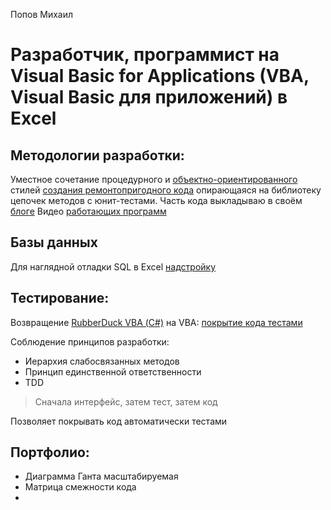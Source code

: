 Попов Михаил

# Разработчик, программист на Visual Basic for Applications (VBA, Visual Basic для приложений) в Excel

## Методологии разработки:
Уместное сочетание процедурного и [объектно-ориентированного](https://inexsu.wordpress.com/2020/02/28/%d0%be%d1%82%d0%bb%d0%b8%d1%87%d0%b8%d1%8f-%d0%be%d0%b1%d1%8a%d0%b5%d0%ba%d1%82%d0%bd%d0%be-%d0%be%d1%80%d0%b8%d0%b5%d0%bd%d1%82%d0%b8%d1%80%d0%be%d0%b2%d0%b0%d0%bd%d0%bd%d0%be%d0%b3%d0%be-%d0%b8/) стилей [создания ремонтопригодного кода](https://inexsu.wordpress.com/2020/07/22/%d0%ba%d0%be%d0%b4-%d0%b2%d0%b8%d0%b7%d1%83%d0%b0%d0%bb%d0%b8%d0%b7%d0%b0%d1%86%d0%b8%d1%8f/) опирающаяся на библиотеку цепочек методов с юнит-тестами.
Часть кода выкладываю в своём [блоге](https://inexsu.wordpress.com/)
Видео [работающих программ](https://www.youtube.com/channel/UCQMbRhaPEFD1NoZLhRzQzSA)

## Базы данных
Для наглядной отладки SQL в Excel [надстройку](https://www.youtube.com/watch?v=uXTgXzNCRnA)

## Тестирование:
Возвращение [RubberDuck VBA (С#)](https://github.com/rubberduck-vba/Rubberduck) на VBA: [покрытие кода тестами](https://www.youtube.com/watch?v=PG1DLrXj_mU)

Соблюдение принципов разработки:
* Иерархия слабосвязанных методов
* Принцип единственной ответственности
* TDD 
> Сначала интерфейс, 
> затем тест, 
> затем код

Позволяет покрывать код автоматически тестами

## Портфолио:
* Диаграмма Ганта масштабируемая
* Матрица смежности кода 
* 
